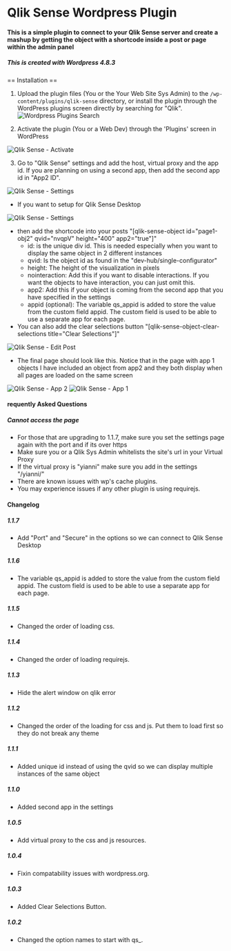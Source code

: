 # Qlik Sense Wordpress Plugin

#### This is a simple plugin to connect to your Qlik Sense server and create a mashup by getting the object with a shortcode inside a post or page within the admin panel

##### This is created with Wordpress 4.8.3

== Installation ==

1. Upload the plugin files (You or the Your Web Site Sys Admin) to the `/wp-content/plugins/qlik-sense` directory, or install the plugin through the WordPress plugins screen directly by searching for "Qlik".
![Wordpress Plugins Search](/assets/install.png?raw=true "Wordpress Plugins Search")

2. Activate the plugin (You or a Web Dev) through the 'Plugins' screen in WordPress

![Qlik Sense - Activate](/assets/Activate.png?raw=true "Qlik Sense - Activate")

3. Go to "Qlik Sense" settings and add the host, virtual proxy and the app id. If you are planning on using a second app, then add the second app id in "App2 ID". 

![Qlik Sense - Settings](/assets/Settings.png?raw=true "Qlik Sense - Settings")

- If you want to setup for Qlik Sense Desktop

![Qlik Sense - Settings](/assets/Settings-local.png?raw=true "Qlik Sense - Settings")

- then add the shortcode into your posts "[qlik-sense-object id="page1-obj2" qvid="nvqpV" height="400" app2="true"]"
    - id: is the unique div id. This is needed especially when you want to display the same object in 2 different instances
    - qvid: Is the object id as found in the "dev-hub/single-configurator"
    - height: The height of the visualization in pixels
    - nointeraction: Add this if you want to disable interactions. If you want the objects to have interaction, you can just omit this.
    - app2: Add this if your object is coming from the second app that you have specified in the settings
    - appid (optional): The variable qs_appid is added to store the value from the custom field appid. The custom field is used to be able to use a separate app for each page.
- You can also add the clear selections button "[qlik-sense-object-clear-selections title="Clear Selections"]"

![Qlik Sense - Edit Post](/assets/EditPost.png?raw=true "Qlik Sense - Edit Post")

- The final page should look like this. Notice that in the page with app 1 objects I have included an object from app2 and they both display when all pages are loaded on the same screen

![Qlik Sense - App 2](/assets/Helloworld.png?raw=true "Qlik Sense - App 2")
![Qlik Sense - App 1](/assets/Helloworld2.png?raw=true "Qlik Sense - App 1")

#### requently Asked Questions

##### Cannot access the page

- For those that are upgrading to 1.1.7, make sure you set the settings page again with the port and if its over https
- Make sure you or a Qlik Sys Admin whitelists the site's url in your Virtual Proxy
- If the virtual proxy is "yianni" make sure you add in the settings "/yianni/"
- There are known issues with wp's cache plugins.
- You may experience issues if any other plugin is using requirejs.

#### Changelog

##### 1.1.7
* Add "Port" and "Secure" in the options so we can connect to Qlik Sense Desktop

##### 1.1.6
* The variable qs_appid is added to store the value from the custom field appid. The custom field is used to be able to use a separate app for each page.

##### 1.1.5
* Changed the order of loading css.

##### 1.1.4
* Changed the order of loading requirejs.

##### 1.1.3
* Hide the alert window on qlik error

##### 1.1.2
* Changed the order of the loading for css and js. Put them to load first so they do not break any theme

##### 1.1.1
* Added unique id instead of using the qvid so we can display multiple instances of the same object

##### 1.1.0
* Added second app in the settings

##### 1.0.5
* Add virtual proxy to the css and js resources.

##### 1.0.4
* Fixin compatability issues with wordpress.org.

##### 1.0.3
* Added Clear Selections Button.

##### 1.0.2
* Changed the option names to start with qs_.
